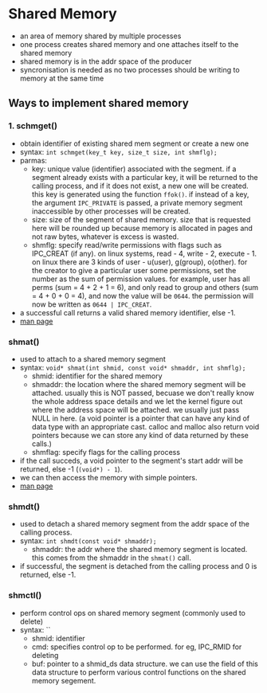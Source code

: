 # Shared Memory
- an area of memory shared by multiple processes
- one process creates shared memory and one attaches itself to the shared memory
- shared memory is in the addr space of the producer
- syncronisation is needed as no two processes should be writing to memory at the same time

## Ways to implement shared memory

### 1. schmget()
- obtain identifier of existing shared mem segment or create a new one
- syntax: `int schmget(key_t key, size_t size, int shmflg);`
- parmas:
    - key: unique value (identifier) associated with the segment. if a segment already exists with a particular key, it will be returned to the calling process, and if it does not exist, a new one will be created. this key is generated using the function `ffok()`. if instead of a key, the argument `IPC_PRIVATE` is passed, a private memory segment inaccessible by other processes will be created.
    - size: size of the segment of shared memory. size that is requested here will be rounded up because memory is allocated in pages and not raw bytes, whatever is excess is wasted.
    - shmflg: specify read/write permissions with flags such as IPC_CREAT (if any). on linux systems, read - 4, write - 2, execute - 1. on linux there are 3 kinds of user - u(user), g(group), o(other). for the creator to give a particular user some permissions, set the number as the sum of permission values. for example, user has all perms (sum = 4 + 2 + 1 = 6), and only read to group and others (sum = 4 + 0 + 0 = 4), and now the value will be `0644`. the permission will now be written as `0644 | IPC_CREAT`.
- a successful call returns a valid shared memory identifier, else -1.
- [man page](https://man7.org/linux/man-pages/man2/shmget.2.html)

### shmat()
- used to attach to a shared memory segment
- syntax: `void* shmat(int shmid, const void* shmaddr, int shmflg);`
    - shmid: identifier for the shared memory
    - shmaddr: the location where the shared memory segment will be attached. usually this is NOT passed, becuase we don't really know the whole address space details and we let the kernel figure out where the address space will be attached. we usually just pass NULL in here. (a void pointer is a pointer that can have any kind of data type with an appropriate cast. calloc and malloc also return void pointers because we can store any kind of data returned by these calls.)
    - shmflag: specify flags for the calling process
- if the call succeds, a void pointer to the segment's start addr will be returned, else -1 (`(void*) - 1`).
- we can then access the memory with simple pointers.
- [man page](https://man7.org/linux/man-pages/man3/shmat.3p.html)

### shmdt()
- used to detach a shared memory segment from the addr space of the calling process.
- syntax: `int shmdt(const void* shmaddr);`
    - shmaddr: the addr where the shared memory segment is located. this comes from the shmaddr in the `shmat()` call.
- if successful, the segment is detached from the calling process and 0 is returned, else -1.

### shmctl()
- perform control ops on shared memory segment (commonly used to delete)
- syntax: ``
    - shmid: identifier
    - cmd: specifies control op to be performed. for eg, IPC_RMID for deleting
    - buf: pointer to a shmid_ds data structure. we can use the field of this data structure to perform various control functions on the shared memory segement.
